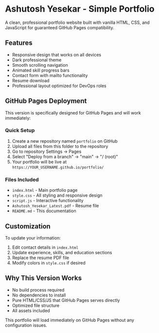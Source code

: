 # Ashutosh Yesekar - Simple Portfolio

A clean, professional portfolio website built with vanilla HTML, CSS, and JavaScript for guaranteed GitHub Pages compatibility.

## Features

- Responsive design that works on all devices
- Dark professional theme
- Smooth scrolling navigation
- Animated skill progress bars
- Contact form with mailto functionality
- Resume download
- Professional layout optimized for DevOps roles

## GitHub Pages Deployment

This version is specifically designed for GitHub Pages and will work immediately:

### Quick Setup

1. Create a new repository named `portfolio` on GitHub
2. Upload all files from this folder to the repository
3. Go to repository Settings → Pages
4. Select "Deploy from a branch" → "main" → "/ (root)"
5. Your portfolio will be live at `https://YOUR_USERNAME.github.io/portfolio/`

### Files Included

- `index.html` - Main portfolio page
- `style.css` - All styling and responsive design
- `script.js` - Interactive functionality
- `Ashutosh_Yesekar_Latest.pdf` - Resume file
- `README.md` - This documentation

## Customization

To update your information:

1. Edit contact details in `index.html`
2. Update experience, skills, and education sections
3. Replace the resume PDF file
4. Modify colors in `style.css` if desired

## Why This Version Works

- No build process required
- No dependencies to install
- Pure HTML/CSS/JS that GitHub Pages serves directly
- Optimized file structure
- All assets included

This portfolio will load immediately on GitHub Pages without any configuration issues.